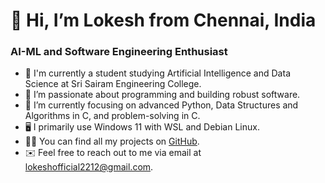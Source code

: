 # 👋 Hi, I’m Lokesh from Chennai, India

### AI-ML and Software Engineering Enthusiast

- 🏫 I'm currently a student studying Artificial Intelligence and Data Science at Sri Sairam Engineering College.
- 💪 I’m passionate about programming and building robust software.
- 🌱 I’m currently focusing on advanced Python, Data Structures and Algorithms in C, and problem-solving in C.
- 🖥️ I primarily use Windows 11 with WSL and Debian Linux.
- 👨‍💻 You can find all my projects on [GitHub](https://github.com/git-lokesh).
- ✉️ Feel free to reach out to me via email at lokeshofficial2212@gmail.com.


<!---
L0KESHprograms/L0KESHprograms is a ✨ special ✨ repository because its `README.md` (this file) appears on your GitHub profile.
You can click the Preview link to take a look at your changes.
--->

